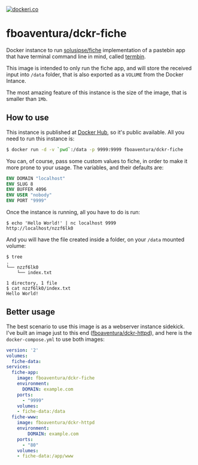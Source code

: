 [![dockeri.co](https://dockeri.co/image/fboaventura/dckr-fiche)](https://hub.docker.com/r/fboaventura/dckr-fiche)

# fboaventura/dckr-fiche

Docker instance to run [solusipse/fiche](https://github.com/solusipse/fiche) implementation of a pastebin app that have terminal command line in mind, called [termbin](https://termbin.com).

This image is intended to only run the fiche app, and will store the received input into `/data` folder, that is also exported as a `VOLUME` from the Docker Intance.

The most amazing feature of this instance is the size of the image, that is smaller than `1Mb`.
## How to use

This instance is published at [Docker Hub](https://hub.docker.com/r/fboaventura/dckr-fiche/), so it's public available.  All you need to run this instance is:

```bash
$ docker run -d -v `pwd`:/data -p 9999:9999 fboaventura/dckr-fiche
```

You can, of course, pass some custom values to fiche, in order to make it more prone to your usage.  The variables, and their defaults are:

```dockerfile
ENV DOMAIN "localhost"
ENV SLUG 8
ENV BUFFER 4096
ENV USER "nobody"
ENV PORT "9999"
```

Once the instance is running, all you have to do is run:

```
$ echo 'Hello World!' | nc localhost 9999
http://localhost/nzzf6lk0
```

And you will have the file created inside a folder, on your `/data` mounted volume:

```
$ tree
.
└── nzzf6lk0
    └── index.txt

1 directory, 1 file
$ cat nzzf6lk0/index.txt
Hello World!
```

## Better usage

The best scenario to use this image is as a webserver instance sidekick.  I've built an image just to this end ([fboaventura/dckr-httpd](https://hub.docker.com/r/fboaventura/dckr-httpd/)), and here is the `docker-compose.yml` to use both images:

```YAML
version: '2'
volumes:
  fiche-data:
services:
  fiche-app:
    image: fboaventura/dckr-fiche
    environment:
      DOMAIN: example.com
    ports:
      - "9999"
    volumes:
    - fiche-data:/data
  fiche-www:
    image: fboaventura/dckr-httpd
    environment:
        DOMAIN: example.com
    ports:
      - "80"
    volumes:
    - fiche-data:/app/www
```

